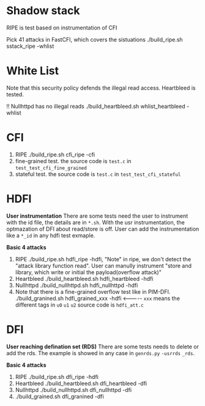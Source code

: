 # **Shadow stack**
RIPE is test based on instrumentation of CFI

Pick 41 attacks in FastCFI, which covers the sistuations
./build_ripe.sh sstack_ripe -whlist

# **White List**
Note that this security policy defends the illegal read access.
Heartbleed is tested.

!! Nullhttpd has no illegal reads
./build_heartbleed.sh whlist_heartbleed -whlist

# **CFI**
1. RIPE  ./build_ripe.sh cfi_ripe -cfi
2. fine-grained test. the source code is `test.c` in `test_test_cfi_fine_grained`
3. stateful test. the source code is `test.c` in `test_test_cfi_stateful`

# **HDFI**
**User instrumentation**
There are some tests need the user to instrument with the id file, the details are in `*.sh`.
With the usr instrumentation, the optmazation of DFI about read/store is off.
User can add the instrumentation like a `*_id` in any hdfi test exmaple.

**Basic 4 attacks** 
1. RIPE ./build_ripe.sh hdfi_ripe -hdfi, "Note" in ripe, we don't detect the "attack library function read". User can manully instrument "store and library, which write or initial the payload(overflow attack)"
2. Heartbleed ./build_heartbleed.sh hdfi_heartbleed -hdfi
3. Nullhttpd ./build_nullhttpd.sh hdfi_nullhttpd -hdfi
4. Note that there is a fine-grained overflow test like in PIM-DFI.   ./build_granined.sh hdfi_grained_xxx -hdfi   <----- `xxx` means the different tags in `u0` `u1` `u2` 
source code is `hdfi_att.c`

# **DFI**
**User reaching defination set (RDS)** 
There are some tests needs to delete or add the rds. 
The example is showed in any case in `genrds.py` `-usrrds` `_rds`.

**Basic 4 attacks**
1. RIPE  ./build_ripe.sh dfi_ripe -hdfi 
2. Heartbleed ./build_heartbleed.sh dfi_heartbleed -dfi 
3. Nullhttpd  ./build_nullhttpd.sh dfi_nullhttpd -dfi 
4. ./build_grained.sh dfi_granined -dfi 
